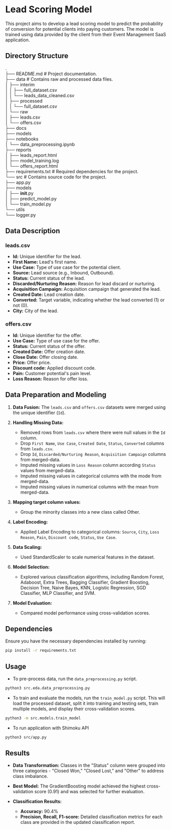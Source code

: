 # Lead Scoring Model

This project aims to develop a lead scoring model to predict the probability of conversion for potential clients into paying customers. The model is trained using data provided by the client from their Event Management SaaS application.

## Directory Structure
.       
├── README.md                           # Project documentation.        
├── data                                # Contains raw and processed data files.        
│   ├── interim             
│   │   ├── full_dataset.csv        
│   │   └── leads_data_cleaned.csv              
│   ├── processed               
│   │   └── full_dataset.csv                
│   └── raw             
│       ├── leads.csv               
│       └── offers.csv              
├── docs                
├── models              
├── notebooks               
│   └── data_preprocessing.ipynb                
├── reports             
│   ├── leads_report.html               
│   ├── model_training.log      
│   └── offers_report.html              
├── requirements.txt                    # Required dependencies for the project.        
└── src                                 # Contains source code for the project.        
    ├── app.py              
    ├── models              
    │   ├── __init__.py             
    │   ├── predict_model.py                
    │   └── train_model.py              
    └── utils               
        └── logger.py               


## Data Description

### leads.csv
- **Id:** Unique identifier for the lead.
- **First Name:** Lead's first name.
- **Use Case:** Type of use case for the potential client.
- **Source:** Lead source (e.g., Inbound, Outbound).
- **Status:** Current status of the lead.
- **Discarded/Nurturing Reason:** Reason for lead discard or nurturing.
- **Acquisition Campaign:** Acquisition campaign that generated the lead.
- **Created Date:** Lead creation date.
- **Converted:** Target variable, indicating whether the lead converted (1) or not (0).
- **City:** City of the lead.

### offers.csv
- **Id:** Unique identifier for the offer.
- **Use Case:** Type of use case for the offer.
- **Status:** Current status of the offer.
- **Created Date:** Offer creation date.
- **Close Date:** Offer closing date.
- **Price:** Offer price.
- **Discount code:** Applied discount code.
- **Pain:** Customer potential's pain level.
- **Loss Reason:** Reason for offer loss.

## Data Preparation and Modeling

1. **Data Fusion:** The `leads.csv` and `offers.csv` datasets were merged using the unique identifier (`Id`).

2. **Handling Missing Data:**
   - Removed rows from `leads.csv` where there were null values in the `Id` column.
   - Drop `First Name`, `Use Case`, `Created Date`, `Status`, `Converted` columns from `leads.csv`.
   - Drop `Id`, `Discarded/Nurturing Reason`, `Acquisition Campaign` columns from merged-data.
   - Imputed missing values in `Loss Reason` column according `Status` values from merged-data.
   - Imputed missing values in categorical columns with the mode from merged-data.
   - Imputed missing values in numerical columns with the mean from merged-data.

3. **Mapping target column values:**
   - Group the minority classes into a new class called Other.

4. **Label Encoding:**
   - Applied Label Encoding to categorical columns: `Source`, `City`, `Loss Reason`, `Pain`, `Discount code`, `Status`, `Use Case`.

4. **Data Scaling:**
   - Used StandardScaler to scale numerical features in the dataset.

5. **Model Selection:**
   - Explored various classification algorithms, including Random Forest, Adaboost, Extra Trees, Bagging Classifier, Gradient Boosting, Decision Tree, Naive Bayes, KNN, Logistic Regression, SGD Classifier, MLP Classifier, and SVM.

6. **Model Evaluation:**
   - Compared model performance using cross-validation scores.

## Dependencies

Ensure you have the necessary dependencies installed by running:

```bash
pip install -r requirements.txt
```

## Usage

* To pre-process data, run the `data_preprocessing.py` script.

```bash
python3 src.eda.data_preprocessing.py
```

* To train and evaluate the models, run the `train_model.py` script. This will load the processed dataset, split it into training and testing sets, train multiple models, and display their cross-validation scores.

```bash
python3 -m src.models.train_model
```

* To run application with Shimoku API

```bash
python3 src/app.py
```

## Results

- **Data Transformation:** Classes in the "Status" column were grouped into three categories - "Closed Won," "Closed Lost," and "Other" to address class imbalance.

- **Best Model:** The GradientBoosting model achieved the highest cross-validation score (0.91) and was selected for further evaluation.

- **Classification Results:**
  - **Accuracy:** 90.4%
  - **Precision, Recall, F1-score:** Detailed classification metrics for each class are provided in the updated classification report.
